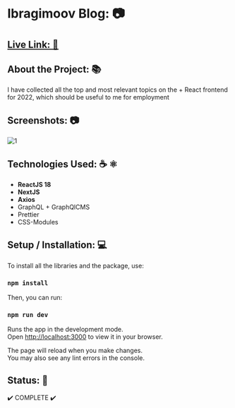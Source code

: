 # Ibragimoov Blog: 📷

## [Live Link: 🔗](http://ibragimoov-blog.vercel.app/)

## About the Project: 📚
I have collected all the top and most relevant topics on the + React frontend for 2022, which should be useful to me for employment

## Screenshots: 📷
![1](https://i.imgupx.com/ziTRmaMv/screenshot_app.png)

## Technologies Used: ☕️ ⚛️
- **ReactJS 18**
- **NextJS**
- **Axios**
- GraphQL + GraphQlCMS
- Prettier
- CSS-Modules

## Setup / Installation: 💻
To install all the libraries and the package, use:

### `npm install`

Then, you can run:

### `npm run dev`

Runs the app in the development mode.\
Open [http://localhost:3000](http://localhost:3000) to view it in your browser.

The page will reload when you make changes.\
You may also see any lint errors in the console.

## Status: 📶
✔️ COMPLETE ✔️

